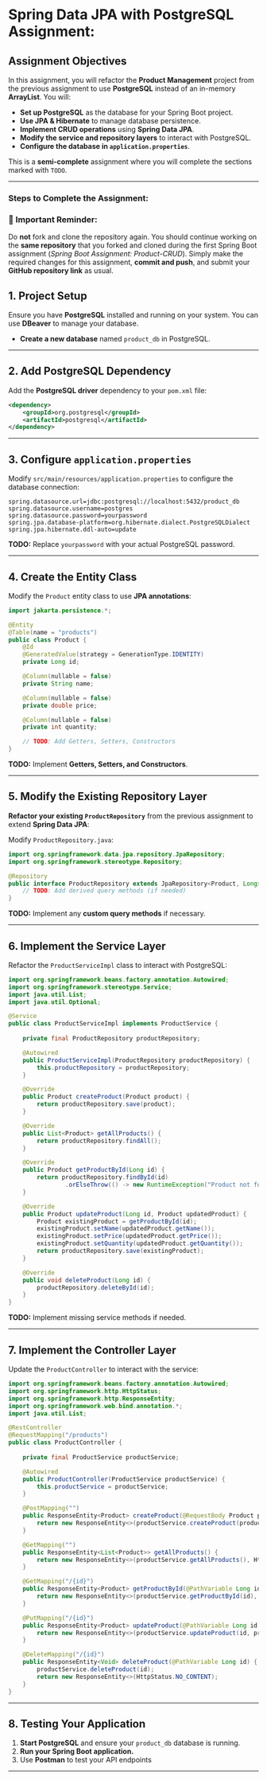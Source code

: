 # Spring Data JPA with PostgreSQL Assignment:

## Assignment Objectives

In this assignment, you will refactor the **Product Management** project from the previous assignment to use **PostgreSQL** instead of an in-memory **ArrayList**. You will:

- **Set up PostgreSQL** as the database for your Spring Boot project.
- **Use JPA & Hibernate** to manage database persistence.
- **Implement CRUD operations** using **Spring Data JPA**.
- **Modify the service and repository layers** to interact with PostgreSQL.
- **Configure the database in `application.properties`**.

This is a **semi-complete** assignment where you will complete the sections marked with `TODO`.

---

### Steps to Complete the Assignment:

### 🔹 Important Reminder:  
Do **not** fork and clone the repository again. You should continue working on the **same repository** that you forked and cloned during the first Spring Boot assignment (_Spring Boot Assignment: Product-CRUD_). Simply make the required changes for this assignment, **commit and push**, and submit your **GitHub repository link** as usual.  


## 1. Project Setup

Ensure you have **PostgreSQL** installed and running on your system. You can use **DBeaver** to manage your database.

- **Create a new database** named `product_db` in PostgreSQL.

---

## 2. Add PostgreSQL Dependency

Add the **PostgreSQL driver** dependency to your `pom.xml` file:

```xml
<dependency>
    <groupId>org.postgresql</groupId>
    <artifactId>postgresql</artifactId>
</dependency>
```

---

## 3. Configure `application.properties`

Modify `src/main/resources/application.properties` to configure the database connection:

```properties
spring.datasource.url=jdbc:postgresql://localhost:5432/product_db
spring.datasource.username=postgres
spring.datasource.password=yourpassword
spring.jpa.database-platform=org.hibernate.dialect.PostgreSQLDialect
spring.jpa.hibernate.ddl-auto=update
```

 **TODO:** Replace `yourpassword` with your actual PostgreSQL password.

---

## 4. Create the Entity Class

Modify the `Product` entity class to use **JPA annotations**:

```java
import jakarta.persistence.*;

@Entity
@Table(name = "products")
public class Product {
    @Id
    @GeneratedValue(strategy = GenerationType.IDENTITY)
    private Long id;

    @Column(nullable = false)
    private String name;

    @Column(nullable = false)
    private double price;

    @Column(nullable = false)
    private int quantity;

    // TODO: Add Getters, Setters, Constructors
}
```

 **TODO:** Implement **Getters, Setters, and Constructors**.

---

## 5. Modify the Existing Repository Layer

**Refactor your existing `ProductRepository`** from the previous assignment to extend **Spring Data JPA**:

Modify `ProductRepository.java`:


```java
import org.springframework.data.jpa.repository.JpaRepository;
import org.springframework.stereotype.Repository;

@Repository
public interface ProductRepository extends JpaRepository<Product, Long> {
    // TODO: Add derived query methods (if needed)
}
```

 **TODO:** Implement any **custom query methods** if necessary.

---

## 6. Implement the Service Layer

Refactor the `ProductServiceImpl` class to interact with PostgreSQL:

```java
import org.springframework.beans.factory.annotation.Autowired;
import org.springframework.stereotype.Service;
import java.util.List;
import java.util.Optional;

@Service
public class ProductServiceImpl implements ProductService {
    
    private final ProductRepository productRepository;

    @Autowired
    public ProductServiceImpl(ProductRepository productRepository) {
        this.productRepository = productRepository;
    }

    @Override
    public Product createProduct(Product product) {
        return productRepository.save(product);
    }

    @Override
    public List<Product> getAllProducts() {
        return productRepository.findAll();
    }

    @Override
    public Product getProductById(Long id) {
        return productRepository.findById(id)
                .orElseThrow(() -> new RuntimeException("Product not found"));
    }

    @Override
    public Product updateProduct(Long id, Product updatedProduct) {
        Product existingProduct = getProductById(id);
        existingProduct.setName(updatedProduct.getName());
        existingProduct.setPrice(updatedProduct.getPrice());
        existingProduct.setQuantity(updatedProduct.getQuantity());
        return productRepository.save(existingProduct);
    }

    @Override
    public void deleteProduct(Long id) {
        productRepository.deleteById(id);
    }
}
```

 **TODO:** Implement missing service methods if needed.

---

## 7. Implement the Controller Layer

Update the `ProductController` to interact with the service:

```java
import org.springframework.beans.factory.annotation.Autowired;
import org.springframework.http.HttpStatus;
import org.springframework.http.ResponseEntity;
import org.springframework.web.bind.annotation.*;
import java.util.List;

@RestController
@RequestMapping("/products")
public class ProductController {
    
    private final ProductService productService;

    @Autowired
    public ProductController(ProductService productService) {
        this.productService = productService;
    }

    @PostMapping("")
    public ResponseEntity<Product> createProduct(@RequestBody Product product) {
        return new ResponseEntity<>(productService.createProduct(product), HttpStatus.CREATED);
    }

    @GetMapping("")
    public ResponseEntity<List<Product>> getAllProducts() {
        return new ResponseEntity<>(productService.getAllProducts(), HttpStatus.OK);
    }

    @GetMapping("/{id}")
    public ResponseEntity<Product> getProductById(@PathVariable Long id) {
        return new ResponseEntity<>(productService.getProductById(id), HttpStatus.OK);
    }

    @PutMapping("/{id}")
    public ResponseEntity<Product> updateProduct(@PathVariable Long id, @RequestBody Product product) {
        return new ResponseEntity<>(productService.updateProduct(id, product), HttpStatus.OK);
    }

    @DeleteMapping("/{id}")
    public ResponseEntity<Void> deleteProduct(@PathVariable Long id) {
        productService.deleteProduct(id);
        return new ResponseEntity<>(HttpStatus.NO_CONTENT);
    }
}
```

---

## 8. Testing Your Application

1. **Start PostgreSQL** and ensure your `product_db` database is running.
2. **Run your Spring Boot application.**
3. Use **Postman** to test your API endpoints


---






